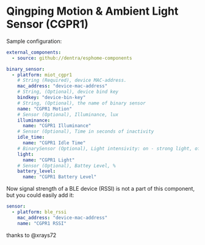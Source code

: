 # Qingping Motion & Ambient Light Sensor (CGPR1)

Sample configuration:
```yaml
external_components:
  - source: github://dentra/esphome-components

binary_sensor:
  - platform: miot_cgpr1
    # String (Required), device MAC-address.
    mac_address: "device-mac-address"
    # String, (Optional), device bind key
    bindkey: "device-bin-key"
    # String, (Optional), the name of binary sensor
    name: "CGPR1 Motion"
    # Sensor (Optional), Illuminance, lux
    illuminance:
      name: "CGPR1 Illuminance"
    # Sensor (Optional), Time in seconds of inactivity
    idle_time:
      name: "CGPR1 Idle Time"
    # BinarySensor (Optional), Light intensivity: on - strong light, off - weak light
    light:
      name: "CGPR1 Light"
    # Sensor (Optional), Battey Level, %
    battery_level:
      name: "CGPR1 Battery Level"
```

Now signal strength of a BLE device (RSSI) is not a part of this component, but you could easily add it:
```yaml
sensor:
  - platform: ble_rssi
    mac_address: "device-mac-address"
    name: "CGPR1 RSSI"
```

thanks to @xrays72
